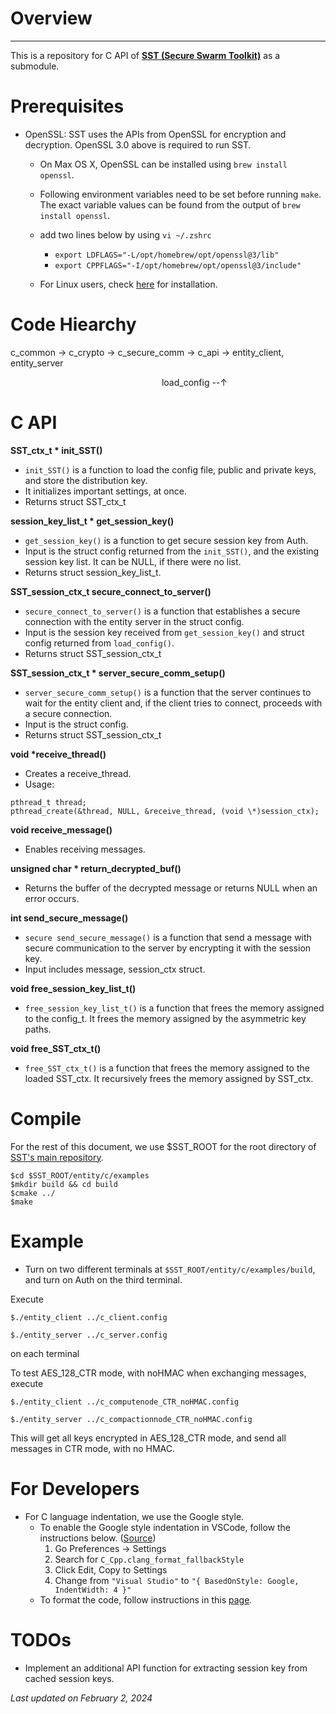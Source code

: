 # Overview
---
This is a repository for C API of **[SST (Secure Swarm Toolkit)](https://github.com/iotauth/iotauth)** as a submodule.

# Prerequisites

-   OpenSSL:
    SST uses the APIs from OpenSSL for encryption and decryption. OpenSSL 3.0 above is required to run SST.
    -   On Max OS X, OpenSSL can be installed using `brew install openssl`.
    -   Following environment variables need to be set before running `make`. The exact variable values can be found from the output of `brew install openssl`.
    -   add two lines below by using `vi ~/.zshrc`
        -   `export LDFLAGS="-L/opt/homebrew/opt/openssl@3/lib"`
        -   `export CPPFLAGS="-I/opt/homebrew/opt/openssl@3/include"`

    - For Linux users, check [here](https://linuxhint.com/install-openssl-3-from-source/) for installation. 

# Code Hiearchy

c_common -> c_crypto -> c_secure_comm -> c_api -> entity_client, entity_server

&emsp;&emsp;&emsp;&emsp;&emsp;&emsp;&emsp;&emsp;&emsp;&emsp;&emsp;&emsp;&emsp;&emsp;&emsp;&emsp;&emsp; load_config --&uarr;

# C API

**SST_ctx_t \* init_SST()**

-   `init_SST()` is a function to load the config file, public and private keys, and store the distribution key.
-   It initializes important settings, at once.
-   Returns struct SST_ctx_t

**session_key_list_t \* get_session_key()**

-   `get_session_key()` is a function to get secure session key from Auth.
-   Input is the struct config returned from the `init_SST()`, and the existing session key list. It can be NULL, if there were no list.
-   Returns struct session_key_list_t.

**SST_session_ctx_t secure_connect_to_server()**

-   `secure_connect_to_server()` is a function that establishes a secure connection with the entity server in the struct config.
-   Input is the session key received from `get_session_key()` and struct config returned from `load_config()`.
-   Returns struct SST_session_ctx_t

**SST_session_ctx_t \* server_secure_comm_setup()**

-   `server_secure_comm_setup()` is a function that the server continues to wait for the entity client and, if the client tries to connect, proceeds with a secure connection.
-   Input is the struct config.
-   Returns struct SST_session_ctx_t

**void \*receive_thread()**

-   Creates a receive_thread.
-   Usage:

```
pthread_t thread;
pthread_create(&thread, NULL, &receive_thread, (void \*)session_ctx);
```

**void receive_message()**

-   Enables receiving messages.

**unsigned char * return_decrypted_buf()**

-   Returns the buffer of the decrypted message or returns NULL when an error occurs.

**int send_secure_message()**

-   `secure send_secure_message()` is a function that send a message with secure communication to the server by encrypting it with the session key.
-   Input includes message, session_ctx struct.

**void free_session_key_list_t()**

-   `free_session_key_list_t()` is a function that frees the memory assigned to the config_t. It frees the memory assigned by the asymmetric key paths.

**void free_SST_ctx_t()**

-   `free_SST_ctx_t()` is a function that frees the memory assigned to the loaded SST_ctx. It recursively frees the memory assigned by SST_ctx.

# Compile

For the rest of this document, we use $SST_ROOT for the root directory of [SST's main repository](https://github.com/iotauth/iotauth/).


```
$cd $SST_ROOT/entity/c/examples
$mkdir build && cd build
$cmake ../
$make
```

# Example

-   Turn on two different terminals at `$SST_ROOT/entity/c/examples/build`, and turn on Auth on the third terminal.

Execute

`$./entity_client ../c_client.config`

`$./entity_server ../c_server.config`

on each terminal

To test AES_128_CTR mode, with noHMAC when exchanging messages, execute

`$./entity_client ../c_computenode_CTR_noHMAC.config`

`$./entity_server ../c_compactionnode_CTR_noHMAC.config`

This will get all keys encrypted in AES_128_CTR mode, and send all messages in CTR mode, with no HMAC.

# For Developers

-   For C language indentation, we use the Google style.
    -   To enable the Google style indentation in VSCode, follow the instructions below. ([Source](https://stackoverflow.com/questions/46111834/format-curly-braces-on-same-line-in-c-vscode))
        1. Go Preferences -> Settings
        2. Search for `C_Cpp.clang_format_fallbackStyle`
        3. Click Edit, Copy to Settings
        4. Change from `"Visual Studio"` to `"{ BasedOnStyle: Google, IndentWidth: 4 }"`
    -   To format the code, follow instructions in this [page](https://code.visualstudio.com/docs/editor/codebasics#_formatting).

# TODOs

-   Implement an additional API function for extracting session key from cached session keys.

*Last updated on February 2, 2024*
